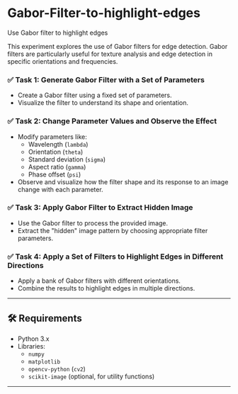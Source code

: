 # Gabor-Filter-to-highlight-edges
Use Gabor filter to highlight edges

This experiment explores the use of Gabor filters for edge detection. Gabor filters are particularly useful for texture analysis and edge detection in specific orientations and frequencies.

### ✅ Task 1: Generate Gabor Filter with a Set of Parameters
- Create a Gabor filter using a fixed set of parameters.
- Visualize the filter to understand its shape and orientation.

### ✅ Task 2: Change Parameter Values and Observe the Effect
- Modify parameters like:
  - Wavelength (`lambda`)
  - Orientation (`theta`)
  - Standard deviation (`sigma`)
  - Aspect ratio (`gamma`)
  - Phase offset (`psi`)
- Observe and visualize how the filter shape and its response to an image change with each parameter.

### ✅ Task 3: Apply Gabor Filter to Extract Hidden Image
- Use the Gabor filter to process the provided image.
- Extract the "hidden" image pattern by choosing appropriate filter parameters.

### ✅ Task 4: Apply a Set of Filters to Highlight Edges in Different Directions
- Apply a bank of Gabor filters with different orientations.
- Combine the results to highlight edges in multiple directions.

---

## 🛠️ Requirements
- Python 3.x
- Libraries:
  - `numpy`
  - `matplotlib`
  - `opencv-python` (`cv2`)
  - `scikit-image` (optional, for utility functions)

---
